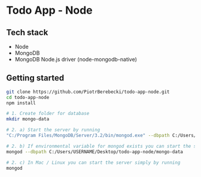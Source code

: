 # Todo App - Node

## Tech stack
* Node
* MongoDB
* MongoDB Node.js driver (node-mongodb-native)

## Getting started

```sh
git clone https://github.com/PiotrBerebecki/todo-app-node.git
cd todo-app-node
npm install

# 1. Create folder for database
mkdir mongo-data

# 2. a) Start the server by running
"C:/Program Files/MongoDB/Server/3.2/bin/mongod.exe" --dbpath C:/Users/USERNAME/Desktop/todo-app-node/mongo-data

# 2. b) If environmental variable for mongod exists you can start the server by running
mongod --dbpath C:/Users/USERNAME/Desktop/todo-app-node/mongo-data

# 2. c) In Mac / Linux you can start the server simply by running
mongod
```
